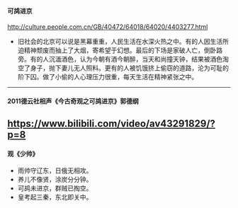 #### 可鸪进京
http://culture.people.com.cn/GB/40472/64018/64020/4403277.html
- 旧社会的北京可以说是黑幕重重，人民生活在水深火热之中。有的人因生活所迫精神颓废而抽上了大烟，寄希望于幻想。最后的下场是家破人亡，倒卧路旁。有的人沉湎酒色，认为今朝有酒今朝醉，当天和尚撞天钟，结果被酒色淘空了身子，抛下妻儿无人照料。更有的人被饥饿挤上偷窃的道路，沦为可耻的阶下囚。做了小偷的人心理压力很重，每天生活在精神紧张之中。
---
#### 2011德云社相声《今古奇观之可鸪进京》郭德纲
https://www.bilibili.com/video/av43291829/?p=8
---
#### 观《少帅》
- 雨帅守辽东，日俄无相攻。
- 养儿不像贤，涂炭分分钟。
- 可鸪未进京，群贼已掏空。
- 皇考起三秦，东北即关中。
